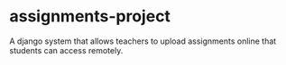 # assignments-project
A django system that allows teachers to upload assignments online that students can access remotely.
